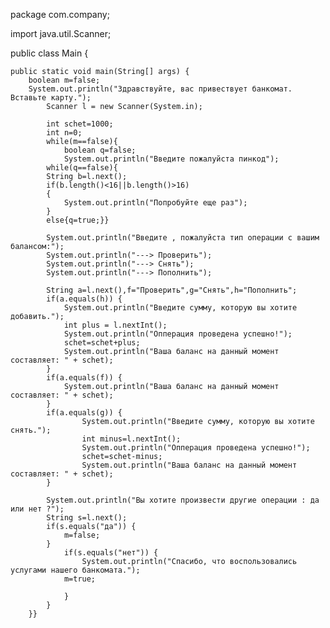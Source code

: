 package com.company;

import java.util.Scanner;

public class Main {

    public static void main(String[] args) {
        boolean m=false;
        System.out.println("Здравствуйте, вас привествует банкомат. Вставьте карту.");
            Scanner l = new Scanner(System.in);

            int schet=1000;
            int n=0;
            while(m==false){
                boolean q=false;
                System.out.println("Введите пожалуйста пинкод");
            while(q==false){
            String b=l.next();
            if(b.length()<16||b.length()>16)
            {
                System.out.println("Попробуйте еще раз");
            }
            else{q=true;}}

            System.out.println("Введите , пожалуйста тип операции с вашим балансом:");
            System.out.println("---> Проверить");
            System.out.println("---> Снять");
            System.out.println("---> Пополнить");

            String a=l.next(),f="Проверить",g="Снять",h="Пополнить";
            if(a.equals(h)) {
                System.out.println("Введите сумму, которую вы хотите добавить.");
                int plus = l.nextInt();
                System.out.println("Опперация проведена успешно!");
                schet=schet+plus;
                System.out.println("Ваша баланс на данный момент составляет: " + schet);
            }
            if(a.equals(f)) {
                System.out.println("Ваша баланс на данный момент составляет: " + schet);
            }
            if(a.equals(g)) {
                    System.out.println("Введите сумму, которую вы хотите снять.");
                    int minus=l.nextInt();
                    System.out.println("Опперация проведена успешно!");
                    schet=schet-minus;
                    System.out.println("Ваша баланс на данный момент составляет: " + schet);
            }

            System.out.println("Вы хотите произвести другие операции : да или нет ?");
            String s=l.next();
            if(s.equals("да")) {
                m=false;
            }
                if(s.equals("нет")) {
                    System.out.println("Спасибо, что воспользовались услугами нашего банкомата.");
                m=true;

                }
            }
        }}




